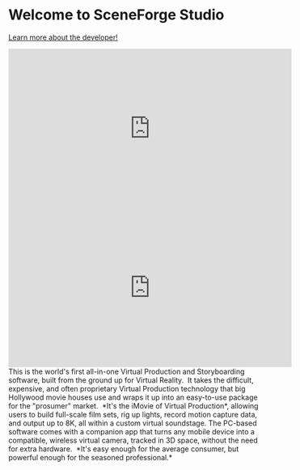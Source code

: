 <!-- ---
template: overrides/main.html
title: SceneForge Studio
--- -->

# Welcome to SceneForge Studio
[Learn more about the developer!](http://www.tinyurl.com/JudahMantell)
<iframe width="560" height="315" src="https://www.youtube-nocookie.com/embed/AmOswD2qZwM" frameborder="0" allow="accelerometer; autoplay; clipboard-write; encrypted-media; gyroscope; picture-in-picture" allowfullscreen></iframe>
<iframe width="560" height="315" src="https://www.youtube-nocookie.com/embed/H1BXDPQNIEk" frameborder="0" allow="accelerometer; autoplay; clipboard-write; encrypted-media; gyroscope; picture-in-picture" allowfullscreen></iframe>
This is the world's first all-in-one Virtual Production and Storyboarding software, built from the ground up for Virtual Reality.  It takes the difficult, expensive, and often proprietary Virtual Production technology that big Hollywood movie houses use and wraps it up into an easy-to-use package for the "prosumer" market. 
*It's the iMovie of Virtual Production*, allowing users to build full-scale film sets, rig up lights, record motion capture data, and output up to 8K, all within a custom virtual soundstage. The PC-based software comes with a companion app that turns any mobile device into a compatible, wireless virtual camera, tracked in 3D space, without the need for extra hardware.  
*It's easy enough for the average consumer, but powerful enough for the seasoned professional.*
